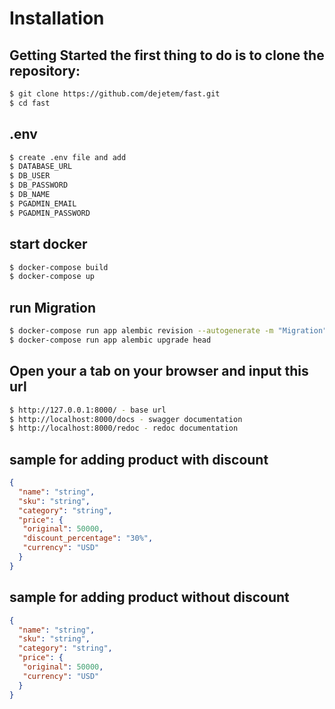 # Installation

## Getting Started the first thing to do is to clone the repository:

```bash
$ git clone https://github.com/dejetem/fast.git
$ cd fast
```

## .env

```bash
$ create .env file and add
$ DATABASE_URL
$ DB_USER
$ DB_PASSWORD
$ DB_NAME
$ PGADMIN_EMAIL
$ PGADMIN_PASSWORD
```

## start docker

```bash
$ docker-compose build 
$ docker-compose up
```

## run Migration

```bash
$ docker-compose run app alembic revision --autogenerate -m "Migration"
$ docker-compose run app alembic upgrade head
```

## Open your a tab on your browser and input this url 
```bash
$ http://127.0.0.1:8000/ - base url
$ http://localhost:8000/docs - swagger documentation
$ http://localhost:8000/redoc - redoc documentation
```

## sample for adding product with discount
``` json
{
  "name": "string",
  "sku": "string",
  "category": "string",
  "price": {
   "original": 50000,
   "discount_percentage": "30%",
   "currency": "USD"
  }
}
```

## sample for adding product without discount
``` json
{
  "name": "string",
  "sku": "string",
  "category": "string",
  "price": {
   "original": 50000,
   "currency": "USD"
  }
}
```
